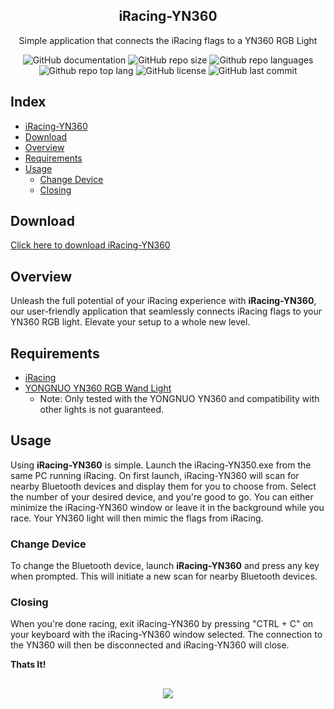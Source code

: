 <h2 align="center">iRacing-YN360</h2>
<p align="center">Simple application that connects the iRacing flags to a YN360 RGB Light</p>
<div align="center">
  
  ![GitHub documentation](https://img.shields.io/badge/documentation-yes-brightgreen.svg?style=flat-square)
  ![GitHub repo size](https://img.shields.io/github/repo-size/chrisjameschamp/iRacing-YN360?style=flat-square)
  ![Github repo languages](https://img.shields.io/github/languages/count/chrisjameschamp/iRacing-YN360?style=flat-square)
  ![Github repo top lang](https://img.shields.io/github/languages/top/chrisjameschamp/iRacing-YN360?style=flat-square)
  ![GitHub license](https://img.shields.io/badge/License-MIT-yellow.svg?style=flat-square)
  ![GitHub last commit](https://img.shields.io/github/last-commit/chrisjameschamp/iRacing-YN360?style=flat-square)
  
</div>

## Index

* [iRacing-YN360](#iRacing-YN360)
* [Download](#download)
* [Overview](#overview)
* [Requirements](#Requirements)
* [Usage](#usage)
  * [Change Device](#change-device)
  * [Closing](#closing)  

## Download

[Click here to download iRacing-YN360](https://github.com/chrisjameschamp/iRacing-YN360/releases)

## Overview

Unleash the full potential of your iRacing experience with **iRacing-YN360**, our user-friendly application that seamlessly connects iRacing flags to your YN360 RGB light. Elevate your setup to a whole new level.

## Requirements

* [iRacing](https://bit.ly/2WvCMTK)
* [YONGNUO YN360 RGB Wand Light](https://www.amazon.com/YONGNUO-YN360-Upgraded-Adjustable-Temperature/dp/B07VPVNV3M/)
  * Note: Only tested with the YONGNUO YN360 and compatibility with other lights is not guaranteed.

## Usage

Using **iRacing-YN360** is simple. Launch the iRacing-YN350.exe from the same PC running iRacing. On first launch, iRacing-YN360 will scan for nearby Bluetooth devices and display them for you to choose from. Select the number of your desired device, and you're good to go. You can either minimize the iRacing-YN360 window or leave it in the background while you race. Your YN360 light will then mimic the flags from iRacing.

### Change Device

To change the Bluetooth device, launch **iRacing-YN360** and press any key when prompted. This will initiate a new scan for nearby Bluetooth devices.

### Closing

When you're done racing, exit iRacing-YN360 by pressing "CTRL + C" on your keyboard with the iRacing-YN360 window selected. The connection to the YN360 will then be disconnected and iRacing-YN360 will close.

**Thats It!**

## 
<div align="center">
  <a href="https://paypal.me/Champeau?country.x=US&locale.x=en_US"><img src="https://img.shields.io/badge/Buy_Me_A_Coffee-FFDD00?style=for-the-badge&logo=buy-me-a-coffee&logoColor=black"></a>
</div>
